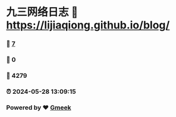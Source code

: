 # 九三网络日志 :link: https://lijiaqiong.github.io/blog/ 
### :page_facing_up: [7](https://lijiaqiong.github.io/blog//tag.html) 
### :speech_balloon: 0 
### :hibiscus: 4279 
### :alarm_clock: 2024-05-28 13:09:15 
### Powered by :heart: [Gmeek](https://github.com/Meekdai/Gmeek)

